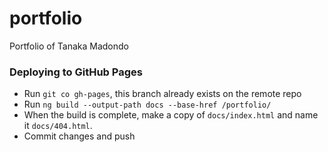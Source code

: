 # portfolio
Portfolio of Tanaka Madondo

### Deploying to GitHub Pages
- Run `git co gh-pages`, this branch already exists on the remote repo
- Run ```ng build --output-path docs --base-href /portfolio/```
- When the build is complete, make a copy of `docs/index.html` and name it `docs/404.html`.
- Commit changes and push